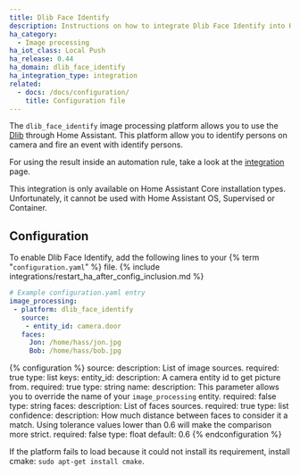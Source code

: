 ```yaml
---
title: Dlib Face Identify
description: Instructions on how to integrate Dlib Face Identify into Home Assistant.
ha_category:
  - Image processing
ha_iot_class: Local Push
ha_release: 0.44
ha_domain: dlib_face_identify
ha_integration_type: integration
related:
  - docs: /docs/configuration/
    title: Configuration file
---
```


The `dlib_face_identify` image processing platform allows you to use the [Dlib](http://www.dlib.net/) through Home Assistant. This platform allow you to identify persons on camera and fire an event with identify persons.

For using the result inside an automation rule, take a look at the [integration](/integrations/image_processing/) page.

<div class='note'>
This integration is only available on Home Assistant Core installation types. Unfortunately, it cannot be used with Home Assistant OS, Supervised or Container.
</div>

## Configuration

To enable Dlib Face Identify, add the following lines to your {% term "`configuration.yaml`" %} file.
{% include integrations/restart_ha_after_config_inclusion.md %}

```yaml
# Example configuration.yaml entry
image_processing:
 - platform: dlib_face_identify
   source:
    - entity_id: camera.door
   faces:
     Jon: /home/hass/jon.jpg
     Bob: /home/hass/bob.jpg
```

{% configuration %}
source:
  description: List of image sources.
  required: true
  type: list
  keys:
    entity_id:
      description: A camera entity id to get picture from.
      required: true
      type: string
    name:
      description: This parameter allows you to override the name of your `image_processing` entity.
      required: false
      type: string
faces:
  description: List of faces sources.
  required: true
  type: list
confidence:
  description: How much distance between faces to consider it a match. Using tolerance values lower than 0.6 will make the comparison more strict.
  required: false
  type: float
  default: 0.6
{% endconfiguration %}

<div class='note'>

If the platform fails to load because it could not install its requirement, install cmake: `sudo apt-get install cmake`.

</div>
